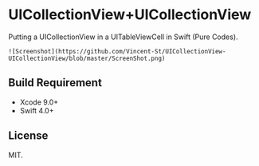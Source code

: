 # UICollectionView+UICollectionView

Putting a UICollectionView in a UITableViewCell in Swift (Pure Codes).

```
![Screenshot](https://github.com/Vincent-St/UICollectionView-UICollectionView/blob/master/ScreenShot.png)
```

## Build Requirement
- Xcode 9.0+
- Swift 4.0+


## License
MIT.
